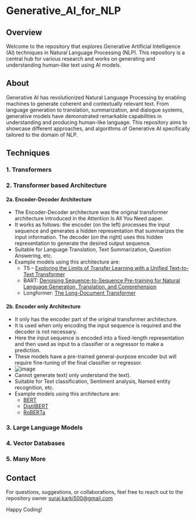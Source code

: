 # Generative_AI_for_NLP
## Overview
Welcome to the repository that explores Generative Artificial Intelligence (AI) techniques in Natural Language Processing (NLP). This repository is a central hub for various research and works on generating and understanding human-like text using AI models.

## About
Generative AI has revolutionized Natural Language Processing by enabling machines to generate coherent and contextually relevant text. From language generation to translation, summarization, and dialogue systems, generative models have demonstrated remarkable capabilities in understanding and producing human-like language. This repository aims to showcase different approaches, and algorithms of Generative AI specifically tailored to the domain of NLP.

## Techniques
### 1. Transformers
### 2. Transformer based Architecture
#### 2a. Encoder-Decoder Architecture  
- The Encoder-Decoder architecture was the original transformer architecture introduced in the Attention Is All You Need paper.
- It works as follows: the encoder (on the left) processes the input sequence and generates a hidden representation that summarizes the input information. The decoder (on the right) uses this hidden representation to generate the desired output sequence.
- Suitable for Language Translation, Text Summarization, Question Answering, etc.
- Example models using this architecture are:
    - T5 – [Exploring the Limits of Transfer Learning with a Unified Text-to-Text Transformer](https://arxiv.org/pdf/1910.10683)
    - BART: [Denoising Sequence-to-Sequence Pre-training for Natural Language Generation, Translation, and Comprehension](https://arxiv.org/abs/1910.13461)
    - Longformer: [The Long-Document Transformer](https://arxiv.org/pdf/2004.05150)

#### 2b. Encoder only Architecture  
- It only has the encoder part of the original transformer architecture.
- It is used when only encoding the input sequence is required and the decoder is not necessary.
- Here the input sequence is encoded into a fixed-length representation and then used as input to a classifier or a regressor to make a prediction.
- These models have a pre-trained general-purpose encoder but will require fine-tuning of the final classifier or regressor.
- ![image](https://www.practicalai.io/wp-content/uploads/2023/02/bert.png)
- Cannot generate text( only understand the text).
- Suitable for Text classification, Sentiment analysis, Named entity recognition, etc.
- Example models using this architecture are:
    - [BERT](https://arxiv.org/abs/1810.04805)
    - [DistilBERT](https://arxiv.org/abs/1910.01108)
    - [RoBERTa](https://arxiv.org/abs/1907.11692)




### 3. Large Language Models
### 4. Vector Databases
### 5. Many More

## Contact
For questions, suggestions, or collaborations, feel free to reach out to the repository owner [suraj.karki500@gmail.com](mailto:suraj.karki500@gmail.com)

Happy Coding!
